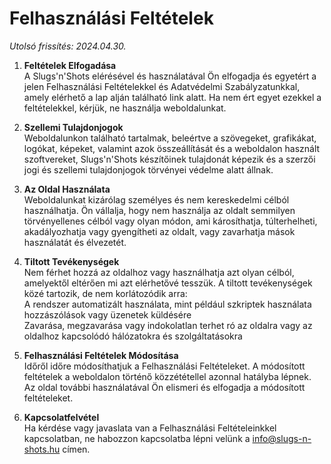 # Felhasználási Feltételek

*Utolsó frissítés: 2024.04.30.*

1. **Feltételek Elfogadása**  
A Slugs'n'Shots elérésével és használatával Ön elfogadja és egyetért a jelen Felhasználási Feltételekkel és Adatvédelmi Szabályzatunkkal, amely elérhető a lap alján található link alatt. Ha nem ért egyet ezekkel a feltételekkel, kérjük, ne használja weboldalunkat.  
  
2. **Szellemi Tulajdonjogok**  
Weboldalunkon található tartalmak, beleértve a szövegeket, grafikákat, logókat, képeket, valamint azok összeállítását és a weboldalon használt szoftvereket, Slugs'n'Shots készítőinek tulajdonát képezik és a szerzői jogi és szellemi tulajdonjogok törvényei védelme alatt állnak.  
  
3. **Az Oldal Használata**  
Weboldalunkat kizárólag személyes és nem kereskedelmi célból használhatja. Ön vállalja, hogy nem használja az oldalt semmilyen törvényellenes célból vagy olyan módon, ami károsíthatja, túlterhelheti, akadályozhatja vagy gyengítheti az oldalt, vagy zavarhatja mások használatát és élvezetét.  
  
4. **Tiltott Tevékenységek**  
Nem férhet hozzá az oldalhoz vagy használhatja azt olyan célból, amelyektől eltérően mi azt elérhetővé tesszük. A tiltott tevékenységek közé tartozik, de nem korlátozódik arra:  
A rendszer automatizált használata, mint például szkriptek használata hozzászólások vagy üzenetek küldésére  
Zavarása, megzavarása vagy indokolatlan terhet ró az oldalra vagy az oldalhoz kapcsolódó hálózatokra és szolgáltatásokra  
  
5. **Felhasználási Feltételek Módosítása**  
Időről időre módosíthatjuk a Felhasználási Feltételeket. A módosított feltételek a weboldalon történő közzététellel azonnal hatályba lépnek. Az oldal további használatával Ön elismeri és elfogadja a módosított feltételeket.  
  
6. **Kapcsolatfelvétel**  
Ha kérdése vagy javaslata van a Felhasználási Feltételeinkkel kapcsolatban, ne habozzon kapcsolatba lépni velünk a [info@slugs-n-shots.hu](info@slugs-n-shots.hu) címen.  
